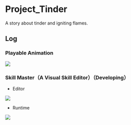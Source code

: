 # Project_Tinder
A story about tinder and igniting flames.

## Log

### Playable Animation

![](https://s2.loli.net/2024/09/15/4qp6J8umLngfjPG.gif)

### Skill Master（A Visual Skill Editor）（Developing）

- Editor

![](https://s2.loli.net/2024/10/23/K9yLkCs1RhdEf25.gif)

- Runtime

![](https://s2.loli.net/2024/10/05/aMswZ5cKoB8uPGh.gif)
